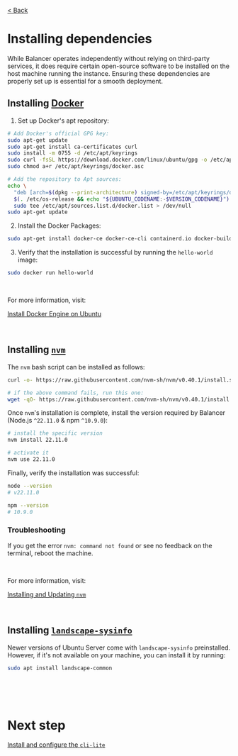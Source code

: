 [< Back](../../README.md#getting-started)

# Installing dependencies

While Balancer operates independently without relying on third-party services, it does require certain open-source software to be installed on the host machine running the instance. Ensuring these dependencies are properly set up is essential for a smooth deployment.





## Installing [Docker](https://www.docker.com/)

1. Set up Docker's apt repository:

```bash
# Add Docker's official GPG key:
sudo apt-get update
sudo apt-get install ca-certificates curl
sudo install -m 0755 -d /etc/apt/keyrings
sudo curl -fsSL https://download.docker.com/linux/ubuntu/gpg -o /etc/apt/keyrings/docker.asc
sudo chmod a+r /etc/apt/keyrings/docker.asc

# Add the repository to Apt sources:
echo \
  "deb [arch=$(dpkg --print-architecture) signed-by=/etc/apt/keyrings/docker.asc] https://download.docker.com/linux/ubuntu \
  $(. /etc/os-release && echo "${UBUNTU_CODENAME:-$VERSION_CODENAME}") stable" | \
  sudo tee /etc/apt/sources.list.d/docker.list > /dev/null
sudo apt-get update
```

2. Install the Docker Packages:

```bash
sudo apt-get install docker-ce docker-ce-cli containerd.io docker-buildx-plugin docker-compose-plugin
```

3. Verify that the installation is successful by running the `hello-world` image:

```bash
sudo docker run hello-world
```

<br/>

For more information, visit:

[Install Docker Engine on Ubuntu](https://docs.docker.com/engine/install/ubuntu/)





<br/>

## Installing [`nvm`](https://github.com/nvm-sh/nvm)

The `nvm` bash script can be installed as follows:

```bash
curl -o- https://raw.githubusercontent.com/nvm-sh/nvm/v0.40.1/install.sh | bash

# if the above command fails, run this one:
wget -qO- https://raw.githubusercontent.com/nvm-sh/nvm/v0.40.1/install.sh | bash
```

Once `nvm`'s installation is complete, install the version required by Balancer (Node.js `^22.11.0` & npm `^10.9.0`):

```bash
# install the specific version
nvm install 22.11.0

# activate it
nvm use 22.11.0
```

Finally, verify the installation was successful:

```bash
node --version
# v22.11.0

npm --version
# 10.9.0
```

### Troubleshooting

If you get the error `nvm: command not found` or see no feedback on the terminal, reboot the machine.


<br/>

For more information, visit:

[Installing and Updating `nvm`](https://github.com/nvm-sh/nvm?tab=readme-ov-file#installing-and-updating)





<br/>

## Installing [`landscape-sysinfo`](https://manpages.ubuntu.com/manpages/xenial/man1/landscape-sysinfo.1.html)

Newer versions of Ubuntu Server come with `landscape-sysinfo` preinstalled. However, if it's not available on your machine, you can install it by running:

```bash
sudo apt install landscape-common
```



<br/><br/><br/>

# Next step

[Install and configure the `cli-lite`](../install-configure-cli-lite/index.md)